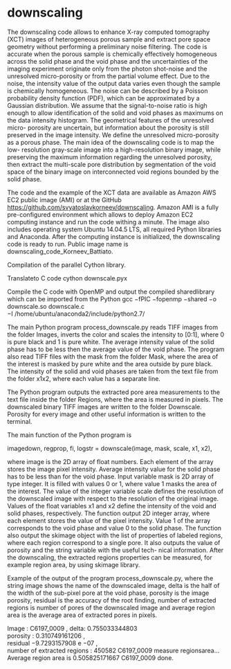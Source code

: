 # downscaling
The downscaling code allows to enhance X-ray computed tomography (XCT)
images of heterogeneous porous sample and extract pore space geometry without
performing a preliminary noise filtering. The code is accurate when the porous
sample is chemically effectively homogeneous across the solid phase and the
void phase and the uncertainties of the imaging experiment originate only from
the photon shot-noise and the unresolved micro-porosity or from the partial
volume effect. Due to the noise, the intensity value of the output data varies
even though the sample is chemically homogeneous. The noise can be described
by a Poisson probability density function (PDF), which can be approximated
by a Gaussian distribution. We assume that the signal-to-noise ratio is high
enough to allow identification of the solid and void phases as maximums on
the data intensity histogram. The geometrical features of the unresolved micro-
porosity are uncertain, but information about the porosity is still preserved
in the image intensity. We define the unresolved micro-porosity as a porous
phase. The main idea of the downscaling code is to map the low-
resolution gray-scale image into a high-resolution binary image, while preserving
the maximum information regarding the unresolved porosity, then extract the
multi-scale pore distribution by segmentation of the void space of the binary
image on interconnected void regions bounded by the solid phase.

The code and the example of the XCT data are available as Amazon AWS
EC2 public image (AMI) or at the GitHub
https://github.com/svyatoslavkorneev/downscaling. Amazon AMI is a fully
pre-configured environment which allows to deploy Amazon EC2 computing
instance and run the code withing a minute. The image also includes operating
system Ubuntu 14.04.5 LTS, all required Python libraries and Anaconda. After
the computing instance is initialized, the downscaling code is ready to run.
Public image name is downscaling_code_Korneev_Battiato.

Compilation of the parallel Cython library.

Translateto C code
cython downscale.pyx

Compile the C code with OpenMP
and output the compiled sharedlibrary
which can be imported from the Python
gcc −fPIC −fopenmp −shared −o downscale.so downscale.c \
−I /home/ubuntu/anaconda2/include/python2.7/

The main Python program process_downscale.py reads TIFF images
from the folder Images, inverts the color and scales the intensity to [0:1], where
0 is pure black and 1 is pure white. The average intensity value of the
solid phase has to be less then the average value of the void phase. The program
also read TIFF files with the mask from the folder Mask, where the area of the
interest is masked by pure white and the area outside by pure black. The intensity 
of the solid and void phases are taken from the text file from the folder x1x2,
where each value has a separate line.

The Python program outputs the extracted pore area measurements to the
text file inside the folder Regions, where the area is measured in pixels. The
downscaled binary TIFF images are written to the folder Downscale.
Porosity for every image and other useful information is written to the
terminal.

The main function of the Python program is

imagedown, regprop, fi, logstr = downscale(image, mask, scale, x1, x2),

where image is the 2D array of float numbers. Each element of the array stores
the image pixel intensity. Average intensity value for the solid phase has to be
less than for the void phase. Input variable mask is 2D array of type integer.
It is filled with values 0 or 1, where value 1 masks the area of the interest. The
value of the integer variable scale defines the resolution of the downscaled image
with respect to the resolution of the original image. Values of the float variables
x1 and x2 define the intensity of the void and solid phases, respectively. The
function output 2D integer array, where each element stores the value of the
pixel intensity. Value 1 of the array corresponds to the void phase and value 0
to the solid phase. The function also output the skimage object with the list of
properties of labeled regions, where each region correspond to a single pore. It
also outputs the value of porosity and the string variable with the useful tech-
nical information. After the downscaling, the extracted regions properties can
be measured, for example region area, by using skimage library.

Example of the output of the program process_downscale.py, where
the string image shows the name of the downscaled image, delta is the half of the
width of the sub-pixel pore at the void phase, porosity is the image porosity,
residual is the accuracy of the root finding, number of extracted regions is
number of pores of the downscaled image and average region area is the average
area of extracted pores in pixels.

Image : C6197_0009 , delta: 0.755033344803 \
porosity : 0.310749161206 , \
residual −9.7293157908 e −07 , \
number of extracted regions : 450582
C6197_0009 measure regionsarea...
Average region area is 0.505825171667
C6197_0009 done.
